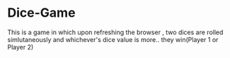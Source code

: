 # Dice-Game
 This is a game in which upon refreshing the browser , two dices are rolled simlutaneously and whichever's dice value is more.. they win(Player 1 or Player 2)
